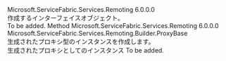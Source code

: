 <Type Name="IProxyActivator" FullName="Microsoft.ServiceFabric.Services.Remoting.Builder.IProxyActivator">
  <TypeSignature Language="C#" Value="public interface IProxyActivator" />
  <TypeSignature Language="ILAsm" Value=".class public interface auto ansi abstract IProxyActivator" />
  <TypeSignature Language="DocId" Value="T:Microsoft.ServiceFabric.Services.Remoting.Builder.IProxyActivator" />
  <TypeSignature Language="VB.NET" Value="Public Interface IProxyActivator" />
  <TypeSignature Language="F#" Value="type IProxyActivator = interface" />
  <AssemblyInfo>
    <AssemblyName>Microsoft.ServiceFabric.Services.Remoting</AssemblyName>
    <AssemblyVersion>6.0.0.0</AssemblyVersion>
  </AssemblyInfo>
  <Interfaces />
  <Docs>
    <summary>
            作成するインターフェイス<see cref="T:Microsoft.ServiceFabric.Services.Remoting.Builder.ProxyBase" />オブジェクト。
            </summary>
    <remarks>To be added.</remarks>
  </Docs>
  <Members>
    <Member MemberName="CreateInstance">
      <MemberSignature Language="C#" Value="public Microsoft.ServiceFabric.Services.Remoting.Builder.ProxyBase CreateInstance ();" />
      <MemberSignature Language="ILAsm" Value=".method public hidebysig newslot virtual instance class Microsoft.ServiceFabric.Services.Remoting.Builder.ProxyBase CreateInstance() cil managed" />
      <MemberSignature Language="DocId" Value="M:Microsoft.ServiceFabric.Services.Remoting.Builder.IProxyActivator.CreateInstance" />
      <MemberSignature Language="VB.NET" Value="Public Function CreateInstance () As ProxyBase" />
      <MemberSignature Language="F#" Value="abstract member CreateInstance : unit -&gt; Microsoft.ServiceFabric.Services.Remoting.Builder.ProxyBase" Usage="iProxyActivator.CreateInstance " />
      <MemberType>Method</MemberType>
      <AssemblyInfo>
        <AssemblyName>Microsoft.ServiceFabric.Services.Remoting</AssemblyName>
        <AssemblyVersion>6.0.0.0</AssemblyVersion>
      </AssemblyInfo>
      <ReturnValue>
        <ReturnType>Microsoft.ServiceFabric.Services.Remoting.Builder.ProxyBase</ReturnType>
      </ReturnValue>
      <Parameters />
      <Docs>
        <summary>
            生成されたプロキシ型のインスタンスを作成します。
            </summary>
        <returns>生成されたプロキシとしてのインスタンス<see cref="T:Microsoft.ServiceFabric.Services.Remoting.Builder.ProxyBase" /></returns>
        <remarks>To be added.</remarks>
      </Docs>
    </Member>
  </Members>
</Type>